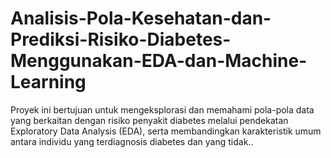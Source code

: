 # Analisis-Pola-Kesehatan-dan-Prediksi-Risiko-Diabetes-Menggunakan-EDA-dan-Machine-Learning
Proyek ini bertujuan untuk mengeksplorasi dan memahami pola-pola data yang berkaitan dengan risiko penyakit diabetes melalui pendekatan Exploratory Data Analysis (EDA), serta membandingkan karakteristik umum antara individu yang terdiagnosis diabetes dan yang tidak..
